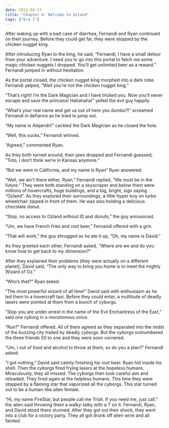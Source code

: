 ```yaml
---
date: 2012-04-13
title: "Chapter 6: Welcome to Ozland"
tags: ["Era 1"]
---
```


After waking up with a bad case of diarrhea, Fernandi and Ryan continued on their journey. Before they could get far, they were stopped by the chicken nugget king. 

After introducing Ryan to the king, he said, “Fernandi, I have a small detour from your adventure. I need you to go into this portal to fetch me some magic chicken nuggets I dropped. You’ll get unlimited beer as a reward.” Fernandi jumped in without hesitation. 

As the portal closed, the chicken nugget king morphed into a dark robe. Fernandi yelped, “Wait you’re not the chicken nugget king.”

“That’s right! I’m the Dark Magician and I have tricked you. Now you’ll never escape and save the princess! Hahahaha!” yelled the evil guy happily.

“What’s your real name and get us out of here you dumbo?!” screamed Fernandi in defiance as he tried to jump out.

“My name is Alejandri!” cackled the Dark Magician as he closed the hole.

“Well, this sucks,” Fernandi whined.

“Agreed,” commented Ryan.

As they both turned around, their jaws dropped and Fernandi guessed, “Toto, I don’t think we’re in Kansas anymore.”

“But we were in California, and my name is Ryan” Ryan answered.

“Well, we ain’t there either, Ryan,” Fernandi replied, “We must be in the future.” They were both standing on a skyscraper and below them were millions of hovercrafts, huge buildings, and a big, bright, sign saying “Ozland”.  As they explored their surroundings, a little hyper boy on turbo wheelchair zipped in front of them. He was also holding a delicious chocolate donut. 

“Stop, no access to Ozland without ID and donuts,” the guy announced.

“Um, we have French fries and root beer,” Fernandi offered with a grin.

“That will work,” the guy shrugged as he ate it up, “Oh, my name is David.” 

As they greeted each other, Fernandi asked, “Where are we and do you know how to get back to my dimension?” 

After they explained their problems (they were actually on a different planet), David said, “The only way to bring you home is to meet the mighty Wizard of Oz.” 

“Who’s that?” Ryan asked. 

“The most powerful wizard of all time!” David said with enthusiasm as he led them to a hovercraft taxi. Before they could enter, a multitude of deadly lasers were pointed at them from a bunch of cyborgs.

“Stop you are under arrest in the name of the Evil Enchantress of the East,” said one cyborg in a monotonous voice. 

“Run?” Fernandi offered. All of them agreed as they separated into the midst of the buzzing city trailed by deadly cyborgs. But the cyborgs outnumbered the three friends 50 to one and they were soon cornered. 

“Um, I out of food and alcohol to throw at them, so do you a plan?” Fernandi asked.

“I got nothing,” David said calmly finishing his root beer. Ryan hid inside his shell.  Then the cyborgs fired frying lasers at the hopeless humans. Miraculously, they all missed. The cyborgs then took careful aim and reloaded. They fired again at the helpless humans. This time they were stopped by a flaming star that vaporized all the cyborgs. This star turned out to be a human-like alien female.

“Hi, my name FireStar, but people call me Trish. If you need me, just call.” the alien said throwing them a walky-talky with a T on it. Fernandi, Ryan, and David stood there stunned. After they got out their shock, they went into a club for a victory party. They all got drunk off alien wine and all fainted. 



